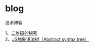 # blog
技术博客


1、[二维码的秘密](https://github.com/wangmeijian/blog/blob/master/docs/%E4%BA%8C%E7%BB%B4%E7%A0%81%E7%9A%84%E7%A7%98%E5%AF%86.MD)  
2、[JS抽象语法树（Abstract syntax tree）](https://github.com/wangmeijian/blog/blob/master/docs/AST语法树.md)  